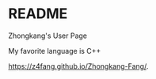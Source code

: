 # README
Zhongkang's User Page


My favorite language is C++

https://z4fang.github.io/Zhongkang-Fang/.
